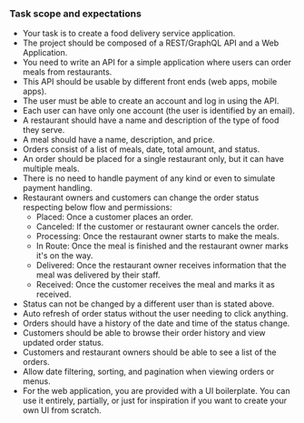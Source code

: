 ### **Task scope and expectations**

* Your task is to create a food delivery service application.
* The project should be composed of a REST/GraphQL API and a Web Application.
* You need to write an API for a simple application where users can order meals from restaurants.
* This API should be usable by different front ends (web apps, mobile apps).
* The user must be able to create an account and log in using the API.
* Each user can have only one account (the user is identified by an email).
* A restaurant should have a name and description of the type of food they serve.
* A meal should have a name, description, and price.
* Orders consist of a list of meals, date, total amount, and status.
* An order should be placed for a single restaurant only, but it can have multiple meals.
* There is no need to handle payment of any kind or even to simulate payment handling.
* Restaurant owners and customers can change the order status respecting below flow and permissions:
  * Placed: Once a customer places an order.
  * Canceled: If the customer or restaurant owner cancels the order.
  * Processing: Once the restaurant owner starts to make the meals.
  * In Route: Once the meal is finished and the restaurant owner marks it's on the way.
  * Delivered: Once the restaurant owner receives information that the meal was delivered by their staff.
  * Received: Once the customer receives the meal and marks it as received.
* Status can not be changed by a different user than is stated above.
* Auto refresh of order status without the user needing to click anything.
* Orders should have a history of the date and time of the status change.
* Customers should be able to browse their order history and view updated order status.
* Customers and restaurant owners should be able to see a list of the orders.
* Allow date filtering, sorting, and pagination when viewing orders or menus.
* For the web application, you are provided with a UI boilerplate. You can use it entirely, partially, or just for inspiration if you want to create your own UI from scratch.
